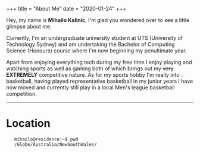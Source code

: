 +++
title = "About Me"
date = "2020-01-24"
+++

Hey, my name is **Mihailo Kalinic**, I'm glad you wondered over to see a little glimpse about me. 

Currently, I'm an undergraduate university student at UTS (University of Technology Sydney) and am undertaking the Bachelor of Computing Science (Honours) course where I'm now beginning my penultimate year.

Apart from enjoying everything tech during my free time I enjoy playing and watching sports as well as gaming both of which brings out my ~~very~~ **EXTREMELY** competitive nature. As for my sports hobby I'm really into basketball, having played representative basketball in my junior years I have now moved and currently still play in a local Men's league basketball competition. 

****************
# Location
       mihailo@residence:~$ pwd
       /Globe/Australia/NewSouthWales/
